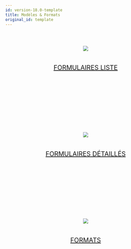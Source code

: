 ```yaml
---
id: version-18.0-template
title: Modèles & Formats
original_id: template
---
```


<div style="text-align: center; margin-top: 20px; margin-bottom: 20px; height: 250px; width: 100%">
    <a class="button" href="../en/custom-listform-templates.html"><img style="vertical-align: middle;margin-top: 40px;margin-bottom: 20px" src="../assets/en/template-formatters/buttonListFormTemplate.png"/><p style="font-size: 20px">FORMULAIRES LISTE</p></a>
</div>

<div style="text-align: center; margin-top: 20px; margin-bottom: 20px; height: 250px; width: 100%">
    <a class="button" href="../en/custom-detailform-templates.html"><img style="vertical-align: middle;margin-top: 40px;margin-bottom: 20px" src="../assets/en/template-formatters/buttonDetailFormTemplate.png"/><p style="font-size: 20px">FORMULAIRES DÉTAILLÉS</p></a>
</div>

<div style="text-align: center; margin-top: 20px; margin-bottom: 20px; height: 250px; width: 100%">
    <a class="button" href="../en/custom-data-formatters.html"><img style="vertical-align: middle;margin-top: 40px;margin-bottom: 20px" src="../assets/en/template-formatters/buttonFormatters.png"/><p style="font-size: 20px">FORMATS</p></a>
</div>
